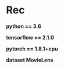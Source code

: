 # Rec

**python == 3.6**

**tensorflow == 2.1.0**

**pytorch == 1.8.1+cpu**

**dataset MovieLens**

